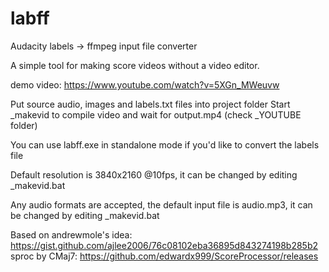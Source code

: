 # labff
Audacity labels -> ffmpeg input file converter

A simple tool for making score videos without a video editor.

demo video:
https://www.youtube.com/watch?v=5XGn_MWeuvw

Put source audio, images and labels.txt files into project folder
Start _makevid to compile video and wait for output.mp4 (check _YOUTUBE folder)

You can use labff.exe in standalone mode if you'd like to convert the labels file

Default resolution is 3840x2160 @10fps, it can be changed by editing _makevid.bat

Any audio formats are accepted, the default input file is audio.mp3, it can be changed by editing _makevid.bat

Based on andrewmole's idea: https://gist.github.com/ajlee2006/76c08102eba36895d843274198b285b2
sproc by CMaj7: https://github.com/edwardx999/ScoreProcessor/releases
